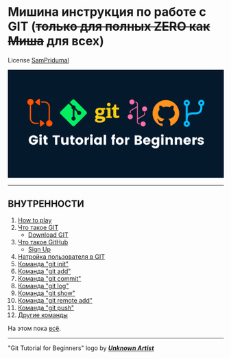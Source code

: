 # Мишина инструкция по работе с GIT (~~только для полных ZERO как Миша~~ для всех)

License [SamPridumal](license.md)

![GIT for beginners Logo](./Пикчи/image8_0e61d0dad8.png)

---

## ВНУТРЕННОСТИ
1. [How to play](howtoplay.md)
2. [Что такое GIT](whatisgit.md)
    - [Download GIT](https://git-scm.com/downloads)
3. [Что такое GitHub](whatisgithub.md)
    - [Sign Up](https://github.com/)
4. [Натройка пользователя в GIT](nastroika.md)
5. [Команда "git init"](cloning.md)
6. [Команда "git add"](whatisadd.md)
7. [Команда "git commit"](whatisgicommit.md)
8. [Команда "git log"](whatisgitlog.md)
9. [Команда "git show"](gitshow.md)
10. [Команда "git remote add"]()
11. [Команда "git push"](gitpush.md)
12. [Другие команды](othercommands.md)

На этом пока [всё](./Пикчи/i.webp).

---

"Git Tutorial for Beginners" logo by ***[Unknown Artist][ссыль на сайт, откуда взял картинку]***

[ссыль на сайт, откуда взял картинку]: https://www.datacamp.com/tutorial/github-and-git-tutorial-for-beginners